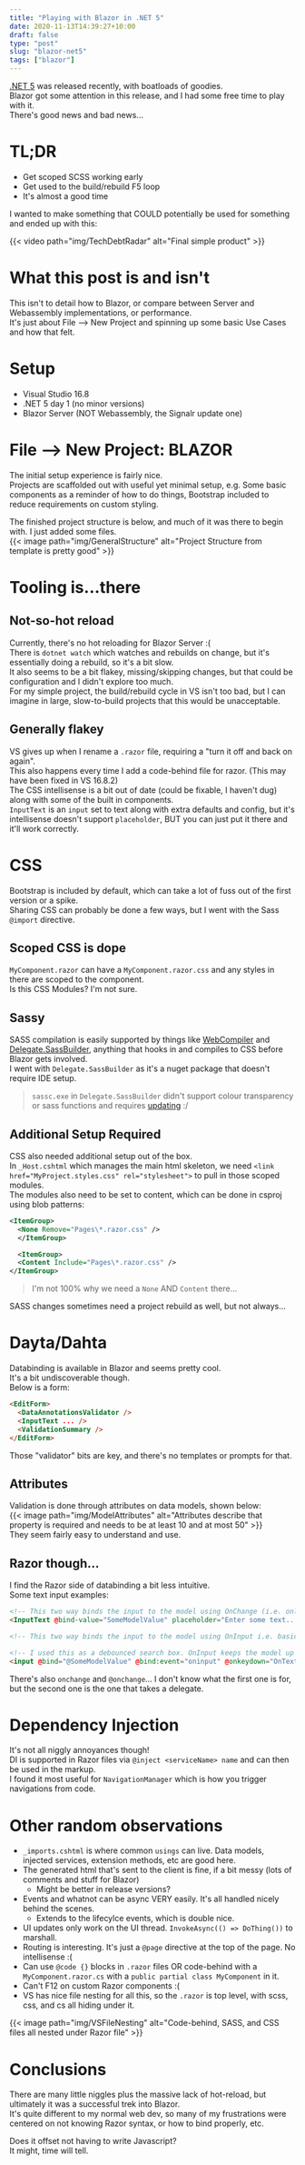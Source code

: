```yaml
---
title: "Playing with Blazor in .NET 5"
date: 2020-11-13T14:39:27+10:00
draft: false
type: "post"
slug: "blazor-net5"
tags: ["blazor"]
---
```


[.NET 5](https://devblogs.microsoft.com/dotnet/announcing-net-5-0/) was released recently, with boatloads of goodies.  
Blazor got some attention in this release, and I had some free time to play with it.  
There's good news and bad news...

<!--more-->  

# TL;DR  
- Get scoped SCSS working early  
- Get used to the build/rebuild F5 loop  
- It's almost a good time  

I wanted to make something that COULD potentially be used for something and ended up with this:  

{{< video path="img/TechDebtRadar" alt="Final simple product" >}}  

# What this post is and isn't  
This isn't to detail how to Blazor, or compare between Server and Webassembly implementations, or performance.  
It's just about File --> New Project and spinning up some basic Use Cases and how that felt.  

# Setup  
- Visual Studio 16.8  
- .NET 5 day 1 (no minor versions)  
- Blazor Server (NOT Webassembly, the Signalr update one)  

# File --> New Project: BLAZOR  
The initial setup experience is fairly nice.  
Projects are scaffolded out with useful yet minimal setup, e.g. Some basic components as a reminder of how to do things, Bootstrap included to reduce requirements on custom styling.  

The finished project structure is below, and much of it was there to begin with. I just added some files.  
{{< image path="img/GeneralStructure" alt="Project Structure from template is pretty good" >}}  

# Tooling is...there  
## Not-so-hot reload  
Currently, there's no hot reloading for Blazor Server :(  
There is `dotnet watch` which watches and rebuilds on change, but it's essentially doing a rebuild, so it's a bit slow.  
It also seems to be a bit flakey, missing/skipping changes, but that could be configuration and I didn't explore too much.  
For my simple project, the build/rebuild cycle in VS isn't too bad, but I can imagine in large, slow-to-build projects that this would be unacceptable.  

## Generally flakey  
VS gives up when I rename a `.razor` file, requiring a "turn it off and back on again".  
This also happens every time I add a code-behind file for razor. (This may have been fixed in VS 16.8.2)  
The CSS intellisense is a bit out of date (could be fixable, I haven't dug) along with some of the built in components.  
`InputText` is an `input` set to text along with extra defaults and config, but it's intellisense doesn't support `placeholder`, BUT you can just put it there and it'll work correctly.  

# CSS  
Bootstrap is included by default, which can take a lot of fuss out of the first version or a spike.  
Sharing CSS can probably be done a few ways, but I went with the Sass `@import` directive.  

## Scoped CSS is dope  
`MyComponent.razor` can have a `MyComponent.razor.css` and any styles in there are scoped to the component.  
Is this CSS Modules? I'm not sure.  

## Sassy
SASS compilation is easily supported by things like [WebCompiler](https://marketplace.visualstudio.com/items?itemName=MadsKristensen.WebCompiler) and [Delegate.SassBuilder](https://github.com/delegateas/Delegate.SassBuilder), anything that hooks in and compiles to CSS before Blazor gets involved.  
I went with `Delegate.SassBuilder` as it's a nuget package that doesn't require IDE setup.  

> `sassc.exe` in `Delegate.SassBuilder` didn't support colour transparency or sass functions and requires [updating](https://github.com/tuhlmann/sassc-binaries/blob/master/v3.6.1/win32/sassc.exe) :/

## Additional Setup Required  
CSS also needed additional setup out of the box.  
In `_Host.cshtml` which manages the main html skeleton, we need `<link href="MyProject.styles.css" rel="stylesheet">` to pull in those scoped modules.  
The modules also need to be set to content, which can be done in csproj using blob patterns:  
``` xml
<ItemGroup>
  <None Remove="Pages\*.razor.css" />
  </ItemGroup>

  <ItemGroup>
  <Content Include="Pages\*.razor.css" />
</ItemGroup>
```  
> I'm not 100% why we need a `None` AND `Content` there...  

SASS changes sometimes need a project rebuild as well, but not always...  

# Dayta/Dahta  
Databinding is available in Blazor and seems pretty cool.  
It's a bit undiscoverable though.  
Below is a form:  
``` html
<EditForm>
  <DataAnnotationsValidator />
  <InputText ... />
  <ValidationSummary />
</EditForm>
```  
Those "validator" bits are key, and there's no templates or prompts for that.  

## Attributes  
Validation is done through attributes on data models, shown below:  
{{< image path="img/ModelAttributes" alt="Attributes describe that property is required and needs to be at least 10 and at most 50" >}}  
They seem fairly easy to understand and use.  


## Razor though...  
I find the Razor side of databinding a bit less intuitive.  
Some text input examples:  
``` html
<!-- This two way binds the input to the model using OnChange (i.e. only sets when unfocussed), nothing fancy -->
<InputText @bind-value="SomeModelValue" placeholder="Enter some text..." />

<!-- This two way binds the input to the model using OnInput i.e. basically keydown, but also registers keydown to something else -->  

<!-- I used this as a debounced search box. OnInput keeps the model up to date, and onkeydown does debouncing with System.Timer -->
<input @bind="@SomeModelValue" @bind:event="oninput" @onkeydown="OnTextChanged" />
```  
There's also `onchange` and `@onchange`... I don't know what the first one is for, but the second one is the one that takes a delegate.  

# Dependency Injection  
It's not all niggly annoyances though!  
DI is supported in Razor files via `@inject <serviceName> name` and can then be used in the markup.  
I found it most useful for `NavigationManager` which is how you trigger navigations from code.  

# Other random observations  
- `_imports.cshtml` is where common `usings` can live. Data models, injected services, extension methods, etc are good here.  
- The generated html that's sent to the client is fine, if a bit messy (lots of comments and stuff for Blazor)
    - Might be better in release versions?  
- Events and whatnot can be async VERY easily. It's all handled nicely behind the scenes.
    - Extends to the lifecylce events, which is double nice.  
- UI updates only work on the UI thread. `InvokeAsync(() => DoThing())` to marshall.  
- Routing is interesting. It's just a `@page` directive at the top of the page. No intellisense :(
- Can use `@code {}` blocks in `.razor` files OR code-behind with a `MyComponent.razor.cs` with a `public partial class MyComponent` in it.  
- Can't F12 on custom Razor components :(  
- VS has nice file nesting for all this, so the `.razor` is top level, with scss, css, and cs all hiding under it.  

{{< image path="img/VSFileNesting" alt="Code-behind, SASS, and CSS files all nested under Razor file" >}}


# Conclusions  
There are many little niggles plus the massive lack of hot-reload, but ultimately it was a successful trek into Blazor.  
It's quite different to my normal web dev, so many of my frustrations were centered on not knowing Razor syntax, or how to bind properly, etc.  

Does it offset not having to write Javascript?  
It might, time will tell.  
